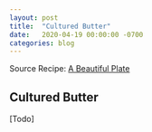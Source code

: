 ```yaml
---
layout: post
title:  "Cultured Butter"
date:   2020-04-19 00:00:00 -0700
categories: blog
---
```


Source Recipe: [A Beautiful Plate](https://www.abeautifulplate.com/how-to-make-cultured-butter/)

Cultured Butter
-
[Todo]